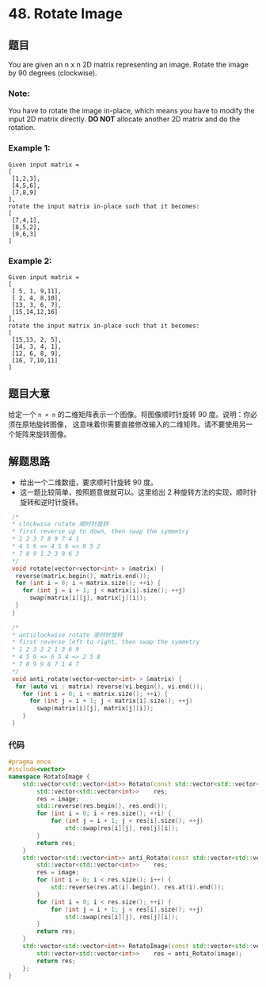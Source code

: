 # 48. Rotate Image
## 题⽬
You are given an n x n 2D matrix representing an image.
Rotate the image by 90 degrees (clockwise).
### Note:
You have to rotate the image in-place, which means you have to modify the input 2D matrix
directly. **DO NOT** allocate another 2D matrix and do the rotation.
### Example 1:
```
Given input matrix =
[
 [1,2,3],
 [4,5,6],
 [7,8,9]
],
rotate the input matrix in-place such that it becomes:
[
 [7,4,1],
 [8,5,2],
 [9,6,3]
]
```
### Example 2:
```
Given input matrix =
[
 [ 5, 1, 9,11],
 [ 2, 4, 8,10],
 [13, 3, 6, 7],
 [15,14,12,16]
],
rotate the input matrix in-place such that it becomes:
[
 [15,13, 2, 5],
 [14, 3, 4, 1],
 [12, 6, 8, 9],
 [16, 7,10,11]
]
```
## 题⽬⼤意
给定⼀个 `n × n` 的⼆维矩阵表示⼀个图像。将图像顺时针旋转 90 度。说明：你必须在原地旋转图像，
这意味着你需要直接修改输⼊的⼆维矩阵。请不要使⽤另⼀个矩阵来旋转图像。
## 解题思路
* 给出⼀个⼆维数组，要求顺时针旋转 90 度。
* 这⼀题⽐较简单，按照题意做就可以。这⾥给出 2 种旋转⽅法的实现，顺时针旋转和逆时针旋转。
```c++
 /*
 * clockwise rotate 顺时针旋转
 * first reverse up to down, then swap the symmetry
 * 1 2 3 7 8 9 7 4 1
 * 4 5 6 => 4 5 6 => 8 5 2
 * 7 8 9 1 2 3 9 6 3
 */
 void rotate(vector<vector<int> > &matrix) {
  reverse(matrix.begin(), matrix.end());
  for (int i = 0; i < matrix.size(); ++i) {
    for (int j = i + 1; j < matrix[i].size(); ++j)
      swap(matrix[i][j], matrix[j][i]);
  }
 }
 
 /*
 * anticlockwise rotate 逆时针旋转
 * first reverse left to right, then swap the symmetry
 * 1 2 3 3 2 1 3 6 9
 * 4 5 6 => 6 5 4 => 2 5 8
 * 7 8 9 9 8 7 1 4 7
 */
 void anti_rotate(vector<vector<int> > &matrix) {
  for (auto vi : matrix) reverse(vi.begin(), vi.end());
    for (int i = 0; i < matrix.size(); ++i) {
      for (int j = i + 1; j < matrix[i].size(); ++j)
        swap(matrix[i][j], matrix[j][i]);
    }
 }
```
### 代码
```c++
#pragma once
#include<vector>
namespace RotatoImage {
	std::vector<std::vector<int>> Rotato(const std::vector<std::vector<int>>& image) {
		std::vector<std::vector<int>>	 res;
		res = image;
		std::reverse(res.begin(), res.end());
		for (int i = 0; i < res.size(); ++i) {
			for (int j = i + 1; j < res[i].size(); ++j)
				std::swap(res[i][j], res[j][i]);
		}
		return res;
	}
	std::vector<std::vector<int>> anti_Rotato(const std::vector<std::vector<int>>& image) {
		std::vector<std::vector<int>>	 res;
		res = image;
		for (int i = 0; i < res.size(); i++) {
			std::reverse(res.at(i).begin(), res.at(i).end());
		}
		for (int i = 0; i < res.size(); ++i) {
			for (int j = i + 1; j < res[i].size(); ++j)
				std::swap(res[i][j], res[j][i]);
		}
		return res;
	}
	std::vector<std::vector<int>> RotatoImage(const std::vector<std::vector<int>>& image) {
		std::vector<std::vector<int>>	 res = anti_Rotato(image);
		return res;
	};
}
```